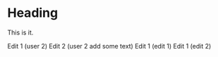 # Heading
This is it.

Edit 1 (user 2)
Edit 2 (user 2 add some text)
Edit 1 (edit 1)
Edit 1 (edit 2)